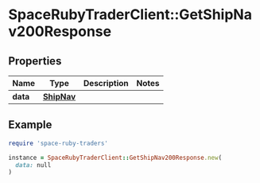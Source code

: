 # SpaceRubyTraderClient::GetShipNav200Response

## Properties

| Name | Type | Description | Notes |
| ---- | ---- | ----------- | ----- |
| **data** | [**ShipNav**](ShipNav.md) |  |  |

## Example

```ruby
require 'space-ruby-traders'

instance = SpaceRubyTraderClient::GetShipNav200Response.new(
  data: null
)
```

